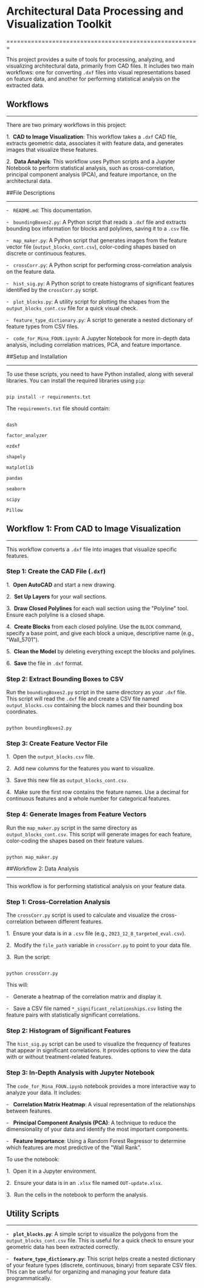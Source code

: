 # Architectural Data Processing and Visualization Toolkit

=======================================================

This project provides a suite of tools for processing, analyzing, and visualizing architectural data, primarily from CAD files. It includes two main workflows: one for converting `.dxf` files into visual representations based on feature data, and another for performing statistical analysis on the extracted data.

## Workflows

---------

There are two primary workflows in this project:

1\.  **CAD to Image Visualization**: This workflow takes a `.dxf` CAD file, extracts geometric data, associates it with feature data, and generates images that visualize these features.

2\.  **Data Analysis**: This workflow uses Python scripts and a Jupyter Notebook to perform statistical analysis, such as cross-correlation, principal component analysis (PCA), and feature importance, on the architectural data.

##File Descriptions

-----------------

-   `README.md`: This documentation.

-   `boundingBoxes2.py`: A Python script that reads a `.dxf` file and extracts bounding box information for blocks and polylines, saving it to a `.csv` file.

-   `map_maker.py`: A Python script that generates images from the feature vector file (`output_blocks_cont.csv`), color-coding shapes based on discrete or continuous features.

-   `crossCorr.py`: A Python script for performing cross-correlation analysis on the feature data.

-   `hist_sig.py`: A Python script to create histograms of significant features identified by the `crossCorr.py` script.

-   `plot_blocks.py`: A utility script for plotting the shapes from the `output_blocks_cont.csv` file for a quick visual check.

-   `feature_type_dictionary.py`: A script to generate a nested dictionary of feature types from CSV files.

-   `code_for_Mina_FOUN.ipynb`: A Jupyter Notebook for more in-depth data analysis, including correlation matrices, PCA, and feature importance.

##Setup and Installation

----------------------

To use these scripts, you need to have Python installed, along with several libraries. You can install the required libraries using `pip`:

```

pip install -r requirements.txt

```

The `requirements.txt` file should contain:

```

dash

factor_analyzer

ezdxf

shapely

matplotlib

pandas

seaborn

scipy

Pillow

```

## Workflow 1: From CAD to Image Visualization

-------------------------------------------

This workflow converts a `.dxf` file into images that visualize specific features.

### Step 1: Create the CAD File (`.dxf`)

1\.  **Open AutoCAD** and start a new drawing.

2\.  **Set Up Layers** for your wall sections.

3\.  **Draw Closed Polylines** for each wall section using the "Polyline" tool. Ensure each polyline is a closed shape.

4\.  **Create Blocks** from each closed polyline. Use the `BLOCK` command, specify a base point, and give each block a unique, descriptive name (e.g., "Wall_5701").

5\.  **Clean the Model** by deleting everything except the blocks and polylines.

6\.  **Save** the file in `.dxf` format.

### Step 2: Extract Bounding Boxes to CSV

Run the `boundingBoxes2.py` script in the same directory as your `.dxf` file. This script will read the `.dxf` file and create a CSV file named `output_blocks.csv` containing the block names and their bounding box coordinates.

```

python boundingBoxes2.py

```

### Step 3: Create Feature Vector File

1\.  Open the `output_blocks.csv` file.

2\.  Add new columns for the features you want to visualize.

3\.  Save this new file as `output_blocks_cont.csv`.

4\.  Make sure the first row contains the feature names. Use a decimal for continuous features and a whole number for categorical features.

### Step 4: Generate Images from Feature Vectors

Run the `map_maker.py` script in the same directory as `output_blocks_cont.csv`. This script will generate images for each feature, color-coding the shapes based on their feature values.

```

python map_maker.py

```

##Workflow 2: Data Analysis

-------------------------

This workflow is for performing statistical analysis on your feature data.

### Step 1: Cross-Correlation Analysis

The `crossCorr.py` script is used to calculate and visualize the cross-correlation between different features.

1\.  Ensure your data is in a `.csv` file (e.g., `2023_12_8_targeted_eval.csv`).

2\.  Modify the `file_path` variable in `crossCorr.py` to point to your data file.

3\.  Run the script:

```

python crossCorr.py

```

This will:

-   Generate a heatmap of the correlation matrix and display it.

-   Save a CSV file named `*_significant_relationships.csv` listing the feature pairs with statistically significant correlations.

### Step 2: Histogram of Significant Features

The `hist_sig.py` script can be used to visualize the frequency of features that appear in significant correlations. It provides options to view the data with or without treatment-related features.

### Step 3: In-Depth Analysis with Jupyter Notebook

The `code_for_Mina_FOUN.ipynb` notebook provides a more interactive way to analyze your data. It includes:

-   **Correlation Matrix Heatmap**: A visual representation of the relationships between features.

-   **Principal Component Analysis (PCA)**: A technique to reduce the dimensionality of your data and identify the most important components.

-   **Feature Importance**: Using a Random Forest Regressor to determine which features are most predictive of the "Wall Rank".

To use the notebook:

1\.  Open it in a Jupyter environment.

2\.  Ensure your data is in an `.xlsx` file named `OUT-update.xlsx`.

3\.  Run the cells in the notebook to perform the analysis.

## Utility Scripts

---------------

-   **`plot_blocks.py`**: A simple script to visualize the polygons from the `output_blocks_cont.csv` file. This is useful for a quick check to ensure your geometric data has been extracted correctly.

-   **`feature_type_dictionary.py`**: This script helps create a nested dictionary of your feature types (discrete, continuous, binary) from separate CSV files. This can be useful for organizing and managing your feature data programmatically.
